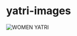 # yatri-images

![WOMEN YATRI](https://github.com/user-attachments/assets/d2c61556-7286-475e-9450-b8cb1afab5b0)
